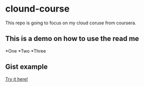 # clound-course
This repo is going to focus on my cloud coruse from coursera.


## This is a demo on how to use the read me
*One
*Two
*Three

## Gist example

[Try it here!](https://gist.github.com/luisduartepalacios/bcf803ae202771b87f0a33b2b4335769)
